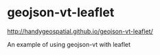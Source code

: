 geojson-vt-leaflet
==================
http://handygeospatial.github.io/geojson-vt-leaflet/

An example of using geojson-vt with leaflet
